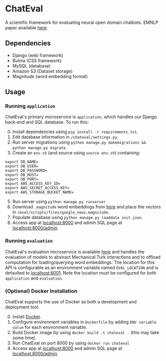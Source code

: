 # ChatEval
A scientific framework for evaluating neural open domain chatbots. EMNLP paper available [here](https://github.com/chateval/ChatEval/blob/master/paper/Chatbot_Evaluation_Demo_2018_EMNLP.pdf).

## Dependencies
- Django (web framework)
- Bulma (CSS framework)
- MySQL (database)
- Amazon S3 (Dataset storage)
- Magnitude (word embedding format)

## Usage
### Running `application`
ChatEval's primary microservice is `application`, which handles our Django back-end and SQL database. To run this:

0. Install dependencies using `pip install -r requirements.txt`.
2. Edit database information in `/chateval/settings.py`.
3. Run server migrations using `python manage.py makemigrations && python manage.py migrate`.
4. Create an `env.sh` (and source using `source env.sh`) containing:
```
export DB_NAME=
export DB_USER=
export DB_PASSWORD=
export DB_HOST=
export DB_PORT=
export AWS_ACCESS_KEY_ID=
export AWS_SECRET_ACCESS_KEY=
export AWS_STORAGE_BUCKET_NAME=
```
5. Run server using `python manage.py runserver`
6. Download `.magnitude` word embeddings from [here](http://magnitude.plasticity.ai/word2vec/GoogleNews-vectors-negative300.magnitude) and place the vectors in `/eval/scripts/files/google_news.magnitude`.
7. Populate database using `python manage.py loaddata init.json`.
8. Access app at [localhost:8000](localhost:8000) and admin SQL page at [localhost:8000/admin](localhost:8000/admin).

### Running `evaluation`
ChatEval's evaluation microservice is available [here](https://github.com/chateval/evaluation) and handles the evaluation of  models to abstract Mechanical Turk interactions and to offload computation for loading/querying word embeddings. The location for this API is configurable as an environment variable named `EVAL_LOCATION` and is defaulted to [localhost:8001](localhost:8001). Note the location must be configured for both `application` and `evaluation`.

### (Optional) Docker Installation
ChatEval supports the use of Docker as both a development and deployment tool.

0. Install [Docker](https://docker.com/).
1. Configure environment variables in `Dockerfile` by adding `ENV variable value` for each environment variable.
2. Build Docker image by using `docker build -t chateval .` (this may take some time).
3. Run ChatEval on port 8000 by using `docker run chateval`
8. Access app at [localhost:8000](localhost:8000) and admin SQL page at [localhost:8000/admin](localhost:8000/admin).
